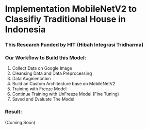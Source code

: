 # Implementation MobileNetV2 to Classifiy Traditional House in Indonesia

### This Research Funded by HIT (Hibah Integrasi Tridharma)

### Our Workflow to Build this Model:
1. Collect Data on Google Image
2. Cleansing Data and Data Preprocessing
3. Data Augmentation
4. Build an Custom Architecture base on MobileNetV2
5. Training with Freeze Model
6. Continue Training with UnFreeze Model (Fine Tuning)
7. Saved and Evaluate The Model

### Result:
(Coming Soon)
